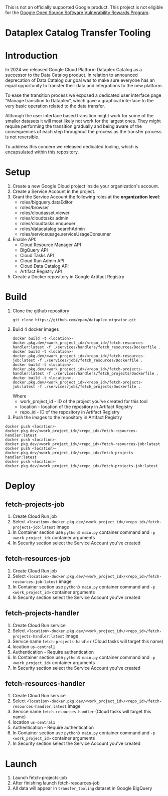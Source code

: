 This is not an officially supported Google product. This project is not
eligible for the [Google Open Source Software Vulnerability Rewards
Program](https://bughunters.google.com/open-source-security).

# Dataplex Catalog Transfer Tooling
# Introduction
In 2024 we released Google Cloud Platform Dataplex Catalog as a successor to the Data Catalog product. In relation to announced deprecation of Data Catalog our goal was to make sure everyone has an equal opportunity to transfer their data and integrations to the new platform.

To ease the transition process we exposed a dedicated user interface page “Manage transition to Dataplex”, which gave a graphical interface to the very basic operation related to the data transfer.

Although the user interface based transition might work for some of the smaller datasets it will most likely not work for the largest ones. They might require performing the transition gradually and being aware of the consequences of each step throughout the process as the transfer process is not reversible.

To address this concern we released dedicated tooling, which is encapsulated within this repository.

# Setup
1) Create a new Google Cloud project inside your organization's account.
2) Create a Service Account in the project.
3) Grant the Service Account the following roles at the **organization level**:
   * roles/bigquery.dataEditor
   * roles/browser
   * roles/cloudasset.viewer
   * roles/cloudtasks.admin
   * roles/cloudtasks.enqueuer
   * roles/datacatalog.searchAdmin
   * roles/serviceusage.serviceUsageConsumer
4) Enable API:
   * Cloud Resource Manager API
   * BigQuery API
   * Cloud Tasks API
   * Cloud Run Admin API
   * Cloud Data Catalog API
   * Artifact Registry API
5) Create a Docker repository in Google Artifact Registry
# Build
1) Clone the github repository
    ```
    git clone https://github.com/epam/dataplex_migrator.git
    ```
2) Build 4 docker images
    ```
    docker build -t <location>-docker.pkg.dev/<work_project_id>/<repo_id>/fetch-resources-handler:latest -f ./services/handlers/fetch_resources/Dockerfile .
    docker build -t <location>-docker.pkg.dev/<work_project_id>/<repo_id>/fetch-resources-job:latest -f ./services/jobs/fetch_resources/Dockerfile .
    docker build -t <location>-docker.pkg.dev/<work_project_id>/<repo_id>/fetch-projects-handler:latest -f ./services/handlers/fetch_projects/Dockerfile .
    docker build -t <location>-docker.pkg.dev/<work_project_id>/<repo_id>/fetch-projects-job:latest -f ./services/jobs/fetch_projects/Dockerfile .
    ```
    Where
   * work_project_id - ID of the project you've created for this tool
   * location - location of the repository in Artifact Registry
   * repo_id - ID of the repository in Artifact Registry
3) Push the images to the repository in Artifact Registry
```
docker push <location>-docker.pkg.dev/<work_project_id>/<repo_id>/fetch-resources-handler:latest
docker push <location>-docker.pkg.dev/<work_project_id>/<repo_id>/fetch-resources-job:latest
docker push <location>-docker.pkg.dev/<work_project_id>/<repo_id>/fetch-projects-handler:latest
docker push <location>-docker.pkg.dev/<work_project_id>/<repo_id>/fetch-projects-job:latest
```
# Deploy
## fetch-projects-job
1) Create Cloud Run job
2) Select ```<location>-docker.pkg.dev/<work_project_id>/<repo_id>/fetch-projects-job:latest``` image
3) In Container section use ```python3 main.py``` container command and ```-p <work_project_id>```
container arguments
4) In Security section select the Service Account you've created
## fetch-resources-job
1) Create Cloud Run job
2) Select ```<location>-docker.pkg.dev/<work_project_id>/<repo_id>/fetch-resources-job:latest``` image
3) In Container section use ```python3 main.py``` container command and ```-p <work_project_id>```
container arguments
4) In Security section select the Service Account you've created
## fetch-projects-handler
1) Create Cloud Run service
2) Select ```<location>-docker.pkg.dev/<work_project_id>/<repo_id>/fetch-projects-handler:latest``` image
3) Service name ```fetch-projects-handler``` (Cloud tasks will target this name)
4) location ```us-central1```
5) Authentication - Require authentication
6) In Container section use ```python3 main.py``` container command and ```-p <work_project_id>```
container arguments
7) In Security section select the Service Account you've created
## fetch-resources-handler
1) Create Cloud Run service
2) Select ```<location>-docker.pkg.dev/<work_project_id>/<repo_id>/fetch-resources-handler:latest``` image
3) Service name ```fetch-resources-handler``` (Cloud tasks will target this name)
4) location ```us-central1```
5) Authentication - Require authentication
6) In Container section use ```python3 main.py``` container command and ```-p <work_project_id>```
container arguments
7) In Security section select the Service Account you've created
# Launch
1) Launch fetch-projects-job
2) After finishing launch fetch-resources-job
3) All data will appear in ```transfer_tooling``` dataset in Google BigQuery
